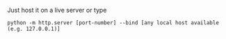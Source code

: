 Just host it on a live server or type
 ```
python -m http.server [port-number] --bind [any local host available (e.g. 127.0.0.1)]
```
